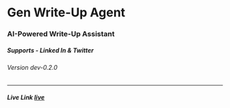 # Gen Write-Up Agent

### AI-Powered Write-Up Assistant

##### Supports - Linked In & Twitter

###### Version dev-0.2.0

---

##### Live Link [live](https://mettasurendhar-gen-write-up-agent-frontend-a2or5o.streamlit.app)
